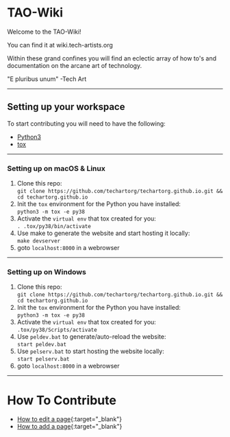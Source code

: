 # TAO-Wiki

Welcome to the TAO-Wiki!

You can find it at wiki.tech-artists.org

Within these grand confines you will find an eclectic array of how to's and documentation on the arcane art of technology.

"E pluribus unum"
-Tech Art

----

## Setting up your workspace

To start contributing you will need to have the following:
- [Python3](https://www.python.org/downloads/)
- [tox](https://pypi.org/project/tox/)

---

### Setting up on macOS & Linux
1. Clone this repo: \
`git clone https://github.com/techartorg/techartorg.github.io.git && cd techartorg.github.io`
2. Init the `tox` environment for the Python you have installed: \
`python3 -m tox -e py38`
3. Activate the `virtual env` that tox created for you: \
`. .tox/py38/bin/activate`
4. Use make to generate the website and start hosting it locally: \
`make devserver`
5. goto `localhost:8000` in a webrowser


---

### Setting up on Windows

1. Clone this repo: \
`git clone https://github.com/techartorg/techartorg.github.io.git && cd techartorg.github.io`
2. Init the `tox` environment for the Python you have installed: \
`python3 -m tox -e py38`
3. Activate the `virtual env` that tox created for you: \
`.tox/py38/Scripts/activate`
4. Use `peldev.bat` to generate/auto-reload the website: \
`start peldev.bat`
4. Use `pelserv.bat` to start hosting the website locally: \
`start pelserv.bat`
5. goto `localhost:8000` in a webrowser


---

# How To Contribute

- [How to edit a page](https://github.com/VictorStepanov/techartorg.github.io/blob/master/content/pages/contribute/how_to_edit_page.md){:target="_blank"}
- [How to add a page](https://github.com/VictorStepanov/techartorg.github.io/blob/master/content/pages/contribute/how_to_add_page.md){:target="_blank"}
